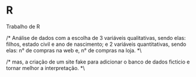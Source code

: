 # R
Trabalho de R

/* Análise de dados com a escolha de 3 variáveis qualitativas, sendo elas: filhos, estado civil e ano de nascimento; e 2 variáveis quantitativas,
sendo elas: n° de compras na web e, n° de compras na loja. *\

/* mas, a criação de um site fake para adicionar o banco de dados ficticio e tornar melhor a interpretação. *\ 
